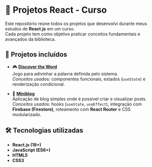 # 🚀 Projetos React - Curso

Este repositório reúne todos os projetos que desenvolvi durante meus estudos de **React.js** em um curso.  
Cada projeto tem como objetivo praticar conceitos fundamentais e avançados da biblioteca.

## 📂 Projetos incluídos

- 🎮 **[Discover the Word](./discover-the-word/)**  
  Jogo para adivinhar a palavra definida pelo sistema.  
  *Conceitos usados:* componentes funcionais, estados (`useState`) e renderização condicional.

- 📝 **[Miniblog](./miniblog/)**  
  Aplicação de blog simples onde é possível criar e visualizar posts.
  *Conceitos usados:* hooks (`useState`, `useEffect`), integração com **Firebase (Firestore)**, roteamento com **React Router** e CSS modularizado.

## 🛠️ Tecnologias utilizadas
- **React.js (18+)**
- **JavaScript (ES6+)**
- **HTML5**
- **CSS3**
